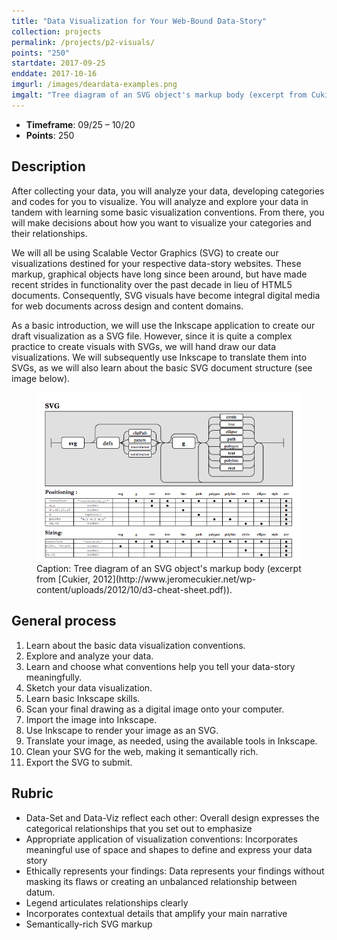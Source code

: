```yaml
---
title: "Data Visualization for Your Web-Bound Data-Story"
collection: projects
permalink: /projects/p2-visuals/
points: "250"
startdate: 2017-09-25
enddate: 2017-10-16
imgurl: /images/deardata-examples.png
imgalt: "Tree diagram of an SVG object's markup body (excerpt from Cukier, 2012)"
---
```


<ul class="project-top-info">
  <li>
    <b>Timeframe</b>: 09/25 &ndash; 10/20</li>
  <li>
    <b>Points</b>: 250</li>
</ul>

## Description

After collecting your data, you will analyze your data, developing categories and codes for you to visualize. You will analyze and explore your data in tandem with learning some basic visualization conventions. From there, you will make decisions about how you want to visualize your categories and their relationships.

We will all be using Scalable Vector Graphics (SVG) to create our visualizations destined for your respective data-story websites. These markup, graphical objects have long since been around, but have made recent strides in functionality over the past decade in lieu of HTML5 documents. Consequently, SVG visuals have become integral digital media for web documents across design and content domains.

As a basic introduction, we will use the Inkscape application to create our draft visualization as a SVG file. However, since it is quite a complex practice to create visuals with SVGs, we will hand draw our data visualizations. We will subsequently use Inkscape to translate them into SVGs, as we will also learn about the basic SVG document structure (see image below).

<figure id="twitter-css-body" class="figure-inline proj-img">
  <img src="/images/svg-markup.png" alt="Tree diagram of the markup body of an SVG object." />
  <figcaption>
    Caption: Tree diagram of an SVG object's markup body (excerpt from [Cukier, 2012](http://www.jeromecukier.net/wp-content/uploads/2012/10/d3-cheat-sheet.pdf)).
  </figcaption>
</figure>

## General process

1. Learn about the basic data visualization conventions.
2. Explore and analyze your data.
3. Learn and choose what conventions help you tell your data-story meaningfully.
4. Sketch your data visualization.
5. Learn basic Inkscape skills.
6. Scan your final drawing as a digital image onto your computer.
7. Import the image into Inkscape.
8. Use Inkscape to render your image as an SVG.
9. Translate your image, as needed, using the available tools in Inkscape.
10. Clean your SVG for the web, making it semantically rich.
11. Export the SVG to submit.

## Rubric

- Data-Set and Data-Viz reflect each other: Overall design expresses the categorical relationships that you set out to emphasize
- Appropriate application of visualization conventions: Incorporates meaningful use of space and shapes to define and express your data story
- Ethically represents your findings: Data represents your findings without masking its flaws or creating an unbalanced relationship between datum.
- Legend articulates relationships clearly
- Incorporates contextual details that amplify your main narrative
- Semantically-rich SVG markup

